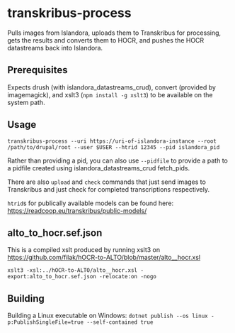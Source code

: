 # transkribus-process

Pulls images from Islandora, uploads them to Transkribus for processing, gets the results and converts them to HOCR, and pushes the HOCR datastreams back into Islandora.

## Prerequisites

Expects drush (with islandora_datastreams_crud), convert (provided by imagemagick), and xslt3 (`npm install -g xslt3`) to be available on the system path.

## Usage

    transkribus-process --uri https://uri-of-islandora-instance --root /path/to/drupal/root --user $USER --htrid 12345 --pid islandora_pid

Rather than providing a pid, you can also use `--pidfile` to provide a path to a pidfile created using islandora_datastreams_crud fetch_pids.

There are also `upload` and `check` commands that just send images to Transkribus and just check for completed transcriptions respectively.

`htrid`s for publically available models can be found here: https://readcoop.eu/transkribus/public-models/

## alto_to_hocr.sef.json

This is a compiled xslt produced by running xslt3 on https://github.com/filak/hOCR-to-ALTO/blob/master/alto__hocr.xsl

`xslt3 -xsl:../hOCR-to-ALTO/alto__hocr.xsl -export:alto_to_hocr.sef.json -relocate:on -nogo`

## Building

Building a Linux executable on Windows:
`dotnet publish --os linux -p:PublishSingleFile=true --self-contained true`
